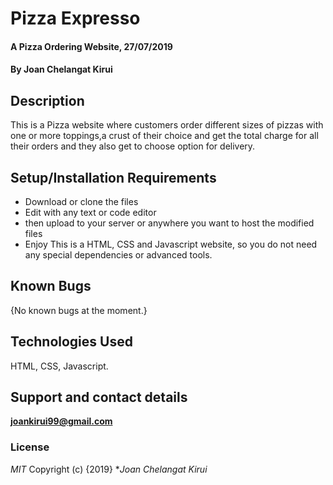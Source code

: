 # Pizza Expresso
#### A Pizza Ordering Website, 27/07/2019
#### By **Joan Chelangat Kirui**
## Description
This is a Pizza website where customers order different sizes of pizzas with one or more toppings,a crust of their choice and get the total charge for all their orders and they also get to choose option for delivery.
  
## Setup/Installation Requirements
* Download or clone the files
* Edit with any text or code editor
* then upload to your server or anywhere you want to host the modified files
* Enjoy
This is a HTML, CSS and Javascript website, so you do not need any special dependencies or advanced tools.
## Known Bugs
{No known bugs at the moment.}
## Technologies Used
HTML, CSS, Javascript.
## Support and contact details
**joankirui99@gmail.com**
### License
*MIT*
Copyright (c) {2019} **Joan Chelangat Kirui*
